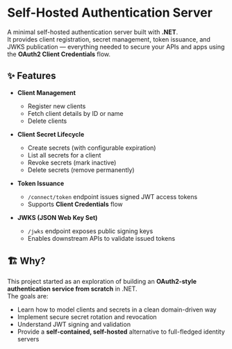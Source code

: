 # Self-Hosted Authentication Server

A minimal self-hosted authentication server built with **.NET**.  
It provides client registration, secret management, token issuance, and JWKS publication — everything needed to secure your APIs and apps using the **OAuth2 Client Credentials** flow.


## ✨ Features

- **Client Management**
  - Register new clients
  - Fetch client details by ID or name
  - Delete clients

- **Client Secret Lifecycle**
  - Create secrets (with configurable expiration)
  - List all secrets for a client
  - Revoke secrets (mark inactive)
  - Delete secrets (remove permanently)

- **Token Issuance**
  - `/connect/token` endpoint issues signed JWT access tokens
  - Supports **Client Credentials** flow

- **JWKS (JSON Web Key Set)**
  - `/jwks` endpoint exposes public signing keys
  - Enables downstream APIs to validate issued tokens


## 🏗️ Why?

This project started as an exploration of building an **OAuth2-style authentication service from scratch** in .NET.  
The goals are:
- Learn how to model clients and secrets in a clean domain-driven way
- Implement secure secret rotation and revocation
- Understand JWT signing and validation
- Provide a **self-contained, self-hosted** alternative to full-fledged identity servers
